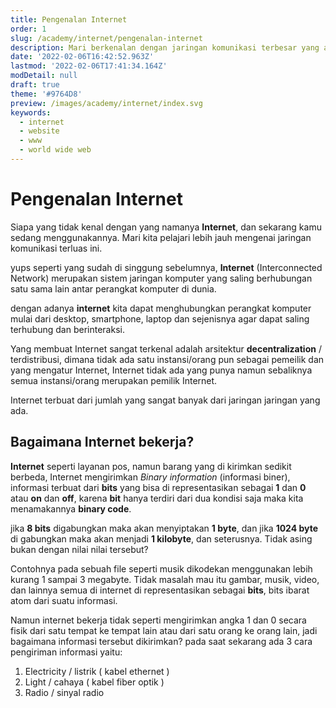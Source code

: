 ```yaml
---
title: Pengenalan Internet
order: 1
slug: /academy/internet/pengenalan-internet
description: Mari berkenalan dengan jaringan komunikasi terbesar yang ada yaitu Internet
date: '2022-02-06T16:42:52.963Z'
lastmod: '2022-02-06T17:41:34.164Z'
modDetail: null
draft: true
theme: '#9764D8'
preview: /images/academy/internet/index.svg
keywords:
  - internet
  - website
  - www
  - world wide web
---
```

# Pengenalan Internet
Siapa yang tidak kenal dengan yang namanya **Internet**, dan sekarang kamu sedang menggunakannya. Mari kita pelajari lebih jauh mengenai jaringan komunikasi terluas ini.

yups seperti yang sudah di singgung sebelumnya, **Internet** (Interconnected Network) merupakan sistem jaringan komputer yang saling berhubungan satu sama lain antar perangkat komputer di dunia.

dengan adanya **internet** kita dapat menghubungkan perangkat komputer mulai dari desktop, smartphone, laptop dan sejenisnya agar dapat saling terhubung dan berinteraksi.

Yang membuat Internet sangat terkenal adalah arsitektur **decentralization** / terdistribusi, dimana tidak ada satu instansi/orang pun sebagai pemeilik dan yang mengatur Internet, Internet tidak ada yang punya namun sebaliknya semua instansi/orang merupakan pemilik Internet.

Internet terbuat dari jumlah yang sangat banyak dari jaringan jaringan yang ada.

## Bagaimana Internet bekerja?

**Internet** seperti layanan pos, namun barang yang di kirimkan sedikit berbeda, Internet mengirimkan *Binary information* (informasi biner), informasi terbuat dari **bits** yang bisa di representasikan sebagai **1** dan **0** atau **on** dan **off**, karena **bit** hanya terdiri dari dua kondisi saja maka kita menamakannya **binary code**.

jika **8 bits** digabungkan maka akan menyiptakan **1 byte**, dan jika **1024 byte** di gabungkan maka akan menjadi **1 kilobyte**, dan seterusnya. Tidak asing bukan dengan nilai nilai tersebut?

Contohnya pada sebuah file seperti musik dikodekan menggunakan lebih kurang 1 sampai 3 megabyte. Tidak masalah mau itu gambar, musik, video, dan lainnya semua di internet di representasikan sebagai **bits**, bits ibarat atom dari suatu informasi.

Namun internet bekerja tidak seperti mengirimkan angka 1 dan 0 secara fisik dari satu tempat ke tempat lain atau dari satu orang ke orang lain, jadi bagaimana informasi tersebut dikirimkan? pada saat sekarang ada 3 cara pengiriman informasi yaitu:
1. Electricity / listrik ( kabel ethernet )
2. Light / cahaya ( kabel fiber optik )
3. Radio / sinyal radio







